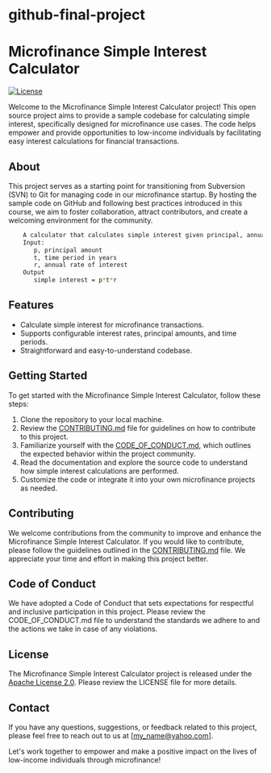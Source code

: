 # github-final-project
# Microfinance Simple Interest Calculator

[![License](https://img.shields.io/badge/License-Apache%202.0-blue.svg)](https://opensource.org/licenses/Apache-2.0)

Welcome to the Microfinance Simple Interest Calculator project! This open source project aims to provide a sample codebase for calculating simple interest, specifically designed for microfinance use cases. The code helps empower and provide opportunities to low-income individuals by facilitating easy interest calculations for financial transactions.

## About

This project serves as a starting point for transitioning from Subversion (SVN) to Git for managing code in our microfinance startup. By hosting the sample code on GitHub and following best practices introduced in this course, we aim to foster collaboration, attract contributors, and create a welcoming environment for the community.

```bash
    A calculator that calculates simple interest given principal, annual rate of interest and time period in years.
    Input:
       p, principal amount
       t, time period in years
       r, annual rate of interest
    Output
       simple interest = p*t*r
```

## Features

- Calculate simple interest for microfinance transactions.
- Supports configurable interest rates, principal amounts, and time periods.
- Straightforward and easy-to-understand codebase.

## Getting Started

To get started with the Microfinance Simple Interest Calculator, follow these steps:

1. Clone the repository to your local machine.
2. Review the [CONTRIBUTING.md](https://github.com/hashmuke/github-final-project/blob/main/CONTRIBUTING.md) file for guidelines on how to contribute to this project.
3. Familiarize yourself with the [CODE_OF_CONDUCT.md](https://github.com/hashmuke/github-final-project/blob/main/CODE_OF_CONDUCT.md), which outlines the expected behavior within the project community.
4. Read the documentation and explore the source code to understand how simple interest calculations are performed.
5. Customize the code or integrate it into your own microfinance projects as needed.

## Contributing

We welcome contributions from the community to improve and enhance the Microfinance Simple Interest Calculator. If you would like to contribute, please follow the guidelines outlined in the [CONTRIBUTING.md](https://github.com/hashmuke/github-final-project/blob/main/CONTRIBUTING.md) file. We appreciate your time and effort in making this project better.

## Code of Conduct

We have adopted a Code of Conduct that sets expectations for respectful and inclusive participation in this project. Please review the CODE_OF_CONDUCT.md file to understand the standards we adhere to and the actions we take in case of any violations.

## License

The Microfinance Simple Interest Calculator project is released under the [Apache License 2.0](https://opensource.org/licenses/Apache-2.0). Please review the LICENSE file for more details.

## Contact

If you have any questions, suggestions, or feedback related to this project, please feel free to reach out to us at [my_name@yahoo.com].

Let's work together to empower and make a positive impact on the lives of low-income individuals through microfinance!

